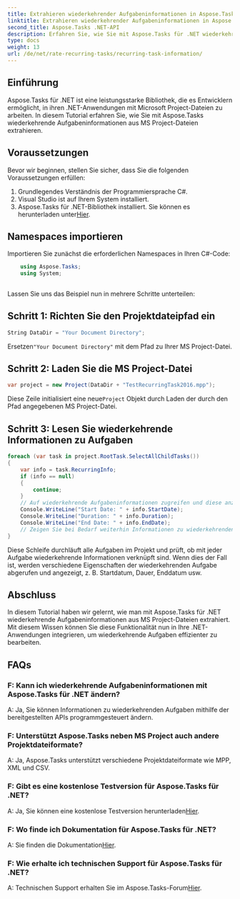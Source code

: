 ```yaml
---
title: Extrahieren wiederkehrender Aufgabeninformationen in Aspose.Tasks
linktitle: Extrahieren wiederkehrender Aufgabeninformationen in Aspose.Tasks
second_title: Aspose.Tasks .NET-API
description: Erfahren Sie, wie Sie mit Aspose.Tasks für .NET wiederkehrende Aufgabeninformationen aus MS Project-Dateien extrahieren. Einfache Integration für .NET-Entwickler.
type: docs
weight: 13
url: /de/net/rate-recurring-tasks/recurring-task-information/
---
```

## Einführung
Aspose.Tasks für .NET ist eine leistungsstarke Bibliothek, die es Entwicklern ermöglicht, in ihren .NET-Anwendungen mit Microsoft Project-Dateien zu arbeiten. In diesem Tutorial erfahren Sie, wie Sie mit Aspose.Tasks wiederkehrende Aufgabeninformationen aus MS Project-Dateien extrahieren.
## Voraussetzungen
Bevor wir beginnen, stellen Sie sicher, dass Sie die folgenden Voraussetzungen erfüllen:
1. Grundlegendes Verständnis der Programmiersprache C#.
2. Visual Studio ist auf Ihrem System installiert.
3.  Aspose.Tasks für .NET-Bibliothek installiert. Sie können es herunterladen unter[Hier](https://releases.aspose.com/tasks/net/).
## Namespaces importieren
Importieren Sie zunächst die erforderlichen Namespaces in Ihren C#-Code:
```csharp
    using Aspose.Tasks;
    using System;
    
```
Lassen Sie uns das Beispiel nun in mehrere Schritte unterteilen:
## Schritt 1: Richten Sie den Projektdateipfad ein
```csharp
String DataDir = "Your Document Directory";
```
 Ersetzen`"Your Document Directory"` mit dem Pfad zu Ihrer MS Project-Datei.
## Schritt 2: Laden Sie die MS Project-Datei
```csharp
var project = new Project(DataDir + "TestRecurringTask2016.mpp");
```
 Diese Zeile initialisiert eine neue`Project` Objekt durch Laden der durch den Pfad angegebenen MS Project-Datei.
## Schritt 3: Lesen Sie wiederkehrende Informationen zu Aufgaben
```csharp
foreach (var task in project.RootTask.SelectAllChildTasks())
{
    var info = task.RecurringInfo;
    if (info == null)
    {
        continue;
    }
    // Auf wiederkehrende Aufgabeninformationen zugreifen und diese anzeigen
    Console.WriteLine("Start Date: " + info.StartDate);
    Console.WriteLine("Duration: " + info.Duration);
    Console.WriteLine("End Date: " + info.EndDate);
    // Zeigen Sie bei Bedarf weiterhin Informationen zu wiederkehrenden Aufgaben an
}
```
Diese Schleife durchläuft alle Aufgaben im Projekt und prüft, ob mit jeder Aufgabe wiederkehrende Informationen verknüpft sind. Wenn dies der Fall ist, werden verschiedene Eigenschaften der wiederkehrenden Aufgabe abgerufen und angezeigt, z. B. Startdatum, Dauer, Enddatum usw.
## Abschluss
In diesem Tutorial haben wir gelernt, wie man mit Aspose.Tasks für .NET wiederkehrende Aufgabeninformationen aus MS Project-Dateien extrahiert. Mit diesem Wissen können Sie diese Funktionalität nun in Ihre .NET-Anwendungen integrieren, um wiederkehrende Aufgaben effizienter zu bearbeiten.
## FAQs
### F: Kann ich wiederkehrende Aufgabeninformationen mit Aspose.Tasks für .NET ändern?
A: Ja, Sie können Informationen zu wiederkehrenden Aufgaben mithilfe der bereitgestellten APIs programmgesteuert ändern.
### F: Unterstützt Aspose.Tasks neben MS Project auch andere Projektdateiformate?
A: Ja, Aspose.Tasks unterstützt verschiedene Projektdateiformate wie MPP, XML und CSV.
### F: Gibt es eine kostenlose Testversion für Aspose.Tasks für .NET?
 A: Ja, Sie können eine kostenlose Testversion herunterladen[Hier](https://releases.aspose.com/).
### F: Wo finde ich Dokumentation für Aspose.Tasks für .NET?
 A: Sie finden die Dokumentation[Hier](https://reference.aspose.com/tasks/net/).
### F: Wie erhalte ich technischen Support für Aspose.Tasks für .NET?
 A: Technischen Support erhalten Sie im Aspose.Tasks-Forum[Hier](https://forum.aspose.com/c/tasks/15).